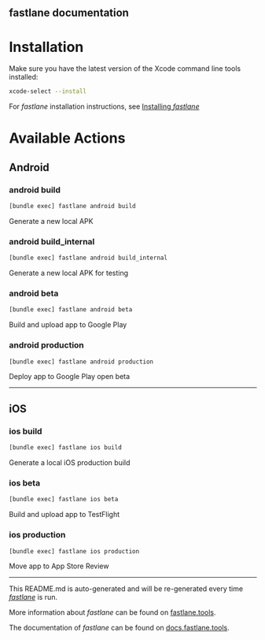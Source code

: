 fastlane documentation
----

# Installation

Make sure you have the latest version of the Xcode command line tools installed:

```sh
xcode-select --install
```

For _fastlane_ installation instructions, see [Installing _fastlane_](https://docs.fastlane.tools/#installing-fastlane)

# Available Actions

## Android

### android build

```sh
[bundle exec] fastlane android build
```

Generate a new local APK

### android build_internal

```sh
[bundle exec] fastlane android build_internal
```

Generate a new local APK for testing

### android beta

```sh
[bundle exec] fastlane android beta
```

Build and upload app to Google Play

### android production

```sh
[bundle exec] fastlane android production
```

Deploy app to Google Play open beta

----


## iOS

### ios build

```sh
[bundle exec] fastlane ios build
```

Generate a local iOS production build

### ios beta

```sh
[bundle exec] fastlane ios beta
```

Build and upload app to TestFlight

### ios production

```sh
[bundle exec] fastlane ios production
```

Move app to App Store Review

----

This README.md is auto-generated and will be re-generated every time [_fastlane_](https://fastlane.tools) is run.

More information about _fastlane_ can be found on [fastlane.tools](https://fastlane.tools).

The documentation of _fastlane_ can be found on [docs.fastlane.tools](https://docs.fastlane.tools).

